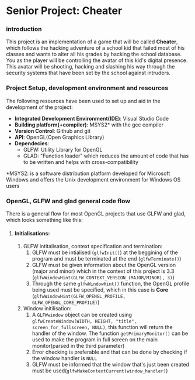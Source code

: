 # Senior Project: Cheater
### introduction
This project is an implementation of a game that will be called **Cheater**, which follows the hacking adventure of a school kid that failed most of his classes and wants to alter all his grades by hacking the school database. You as the player will be controlling the avatar of this kid's digital presence. This avatar will be shooting, hacking and slashing his way through the security systems that have been set by the school against intruders.

### Project Setup, development environment and resources
The following resources have been used to set up and aid in the development of the project:
- **Integrated Development Environment(IDE)**: Visual Studio Code
- **Building platform(+compiler)**: MSYS2* with the gcc compiler
- **Version Control**: Github and git
- **API**: OpenGL(Open Graphics Library)
- **Dependecies**:
    - GLFW: Utility Library for OpenGL
    - GLAD: "Function loader" which reduces the amount of code that has to be written and helps with cross-compatibility

*MSYS2: is a software distribution platform developed for Microsoft Windows and offers the Unix development environment for Windows OS users

### OpenGL, GLFW and glad general code flow
There is a general flow for most OpenGL projects that use GLFW and glad, which looks something like this:
1. #### Initialisations:  
    1. GLFW intitalisation, context specification and termination:
        1. GLFW must be intialised (`glfwInit()`) at the beggining of the program and must be terminated at the end (`glfwTerminate()`)
        2. GLFW must be given information about the OpenGL version (major and minor) which in the context of this project is 3.3 (`glfwWindowHint(GLFW_CONTEXT_VERSION_(MAJOR/MINOR), 3)`)
        3. Through the same `glfwWindowHint()` function, the OpenGL profile being used must be specified, which in this case is **Core** (`glfwWindowHint(GLFW_OPENGL_PROFILE, GLFW_OPENGL_CORE_PROFILE)`)
    2. Window initilisation:
        1. A `GLFWwindow` object can be created using `glfwCreateWindow(WIDTH, HEIGHT, "title", screen_for_fullscreen, NULL)`, this function will return the handler of the window. The function `getPrimaryMonitor()` can be used to make the program in full screen on the main monitor(parsed in the third parameter)
        2. Error checking is preferable and that can be done by checking if the window handler is `NULL`
        3. GLFW must be informed that the window that's just been created must be used(`glfwMakeContextCurrent(window_handler)`)
